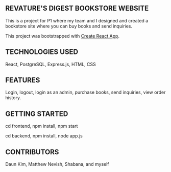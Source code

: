 ## REVATURE'S DIGEST BOOKSTORE WEBSITE
This is a project for P1 where my team and I designed and created a bookstore site where you can buy books and send inquiries.

This project was bootstrapped with [Create React App](https://github.com/facebook/create-react-app).

## TECHNOLOGIES USED
React, PostgreSQL, Express.js, HTML, CSS

## FEATURES
Login, logout, login as an admin, purchase books, send inquiries, view order history.

## GETTING STARTED
cd frontend,
npm install,
npm start

cd backend,
npm install,
node app.js

## CONTRIBUTORS
Daun Kim, Matthew Nevish, Shabana, and myself

